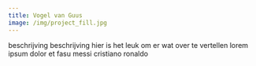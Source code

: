 ```yaml
---
title: Vogel van Guus
image: /img/project_fill.jpg
---
```


beschrijving beschrijving hier is het leuk om er wat over te vertellen lorem ipsum dolor et fasu messi cristiano ronaldo